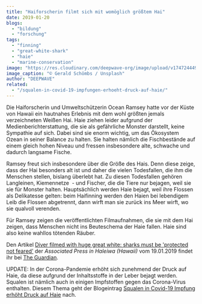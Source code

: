 ```yaml
---
title: "Haiforscherin filmt sich mit womöglich größtem Hai"
date: 2019-01-20
blogs: 
  - "bildung"
  - "forschung"
tags: 
  - "finning"
  - "great-white-shark"
  - "haie"
  - "marine-conservation"
image: "https://res.cloudinary.com/deepwave-org/image/upload/v1747244494/deepwave.org/gerald-schombs-8DO2XXCoB0Q-unsplash-scaled.jpg"
image_caption: "© Gerald Schömbs / Unsplash"
author: "DEEPWAVE"
related: 
  - "/squalen-in-covid-19-impfungen-erhoeht-druck-auf-haie/"
---
```


Die Haiforscherin und Umweltschützerin Ocean Ramsey hatte vor der Küste von Hawaii ein hautnahes Erlebnis mit dem wohl größten jemals verzeichneten Weißen Hai. Haie ziehen leider aufgrund der Medienberichterstattung, die sie als gefährliche Monster darstellt, keine Sympathie auf sich. Dabei sind sie enorm wichtig, um das Ökosystem Ozean in seiner Balance zu halten. Sie halten nämlich die Fischbestände auf einem gleich hohen Niveau und fressen insbesondere alte, schwache und dadurch langsame Fische.

Ramsey freut sich insbesondere über die Größe des Hais. Denn diese zeige, dass der Hai besonders alt ist und daher die vielen Todesfallen, die ihm die Menschen stellen, bislang überlebt hat. Zu diesen Todesfallen gehören Langleinen, Kiemennetze  - und Fischer, die die Tiere nur bejagen, weil sie sie für Monster halten. Hauptsächlich werden Haie bejagt, weil ihre Flossen als Delikatesse gelten: beim Haifinning werden den Haien bei lebendigem Leib die Flossen abgetrennt, dann wirft man sie zurück ins Meer wirft, wo sie qualvoll verenden.

Für Ramsey zeigen die veröffentlichten Filmaufnahmen, die sie mit dem Hai zeigen, dass Menschen nicht ins Beuteschema der Haie fallen. Haie sind also keine wahllos tötenden Räuber.

Den Artikel [Diver filmed with huge great white: sharks must be 'protected not feared'](https://www.theguardian.com/environment/2019/jan/18/hawaii-great-white-shark-woman-diver-photo-conservation-deep-blue) der _Associated Press in Haleiwa (Hawaii)_ vom 19.01.2019 findet ihr bei [The Guardian](https://www.theguardian.com/international).

UPDATE: In der Corona-Pandemie erhöht sich zunehmend der Druck auf Haie, da diese aufgrund der Inhaltsstoffe in der Leber bejagt werden. Squalen ist nämlich auch in einigen Impfstoffen gegen das Corona-Virus enthalten. Diesem Thema geht der Blogeintrag [Squalen in Covid-19 Impfung erhöht Druck auf Haie](https://www.deepwave.org/squalen-in-covid-19-impfungen-erhoeht-druck-auf-haie/) nach.
